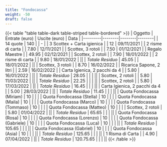 ```yaml
---
title: "Fondocassa"
weight: -50
draft: false
---
```


{{< table "table table-dark table-striped table-bordered" >}}
| Oggetto | Entrate (euro) | Uscite (euro) | Data |
|---------|--------|--------|--------|
| 14 quote | 140 | | - |
| 3 Scottex + Carta igienica | | 12 | 09/11/2021 |
| 2 risme di carta | | 7.80 | 12/11/2021 |
| Scottex, 3 rotoli | | 7.50 | 01/12/2021 |
| Regalo Maestre | | 49.95 | 02/12/2021 |
| Scottex, 2 rotoli | | 7.90 | 18/01/2022 |
| 2 risme di carta | | 9.80 | 18/01/2022 |
||
| *Totale Residuo* | 45.05 | | 18/01/2022 |
||
| Scottex, 3 rotoli | | 8.70 | 16/02/2022 |
| Ricarica Sapone, 2 litri | | 2.59 | 16/02/2022 |
| Carta Igienica, 2 pacchi da 4 | | 5.80 | 16/01/2022 |
||
| *Totale Residuo* | 28.05 | | |
||
| Scottex, 2 rotoli | | 5.80 | 11/03/2022 |
||
| *Totale Residuo* | 22.25 | | |
||
| Scottex, 2 rotoli | | 5.80 | 17/03/2022 |
||
| *Totale Residuo* | 16.45 | | |
||
| Carta Igienica, 2 pacchi da 4 | | 5.00 | 28/03/2022 |
||
| *Totale Residuo* | 11.45 | | |
||
| Quota Fondocassa (Miriam) | 10 | | |
| Quota Fondocassa (Stella) | 10 | | |
| Quota Fondocassa (Maila) | 10 | | |
| Quota Fondocassa (Marco) | 10 | | |
| Quota Fondocassa (Tommaso) | 10 | | |
| Quota Fondocassa (Matteo) | 10 | | |
| Scottex, 2 rotoli | | 5.80 | 01/04/2022 |
||
| *Totale Residuo* | 65.65 | | |
||
| Quota Fondocassa (Rosa) | 10 | | |
| Quota Fondocassa (Lorenzo) | 10 | | |
| Quota Fondocassa (Gabriele) | 10 | | |
| Quota Fondocassa (Luca) | 10 | | |
||
| *Totale Residuo* | 105.65 | | |
||
| Quota Fondocassa (Gabriel) | 10 | | |
| Quota Fondocassa (Asia) | 10 | | |
||
| *Totale Residuo* | 125.65 | | |
||
| 1 Risma di Carta | | 4.90 | 07/04/2022 |
||
| *Totale Residuo* | 120.75.65 | | |
||
{{< /table >}}
